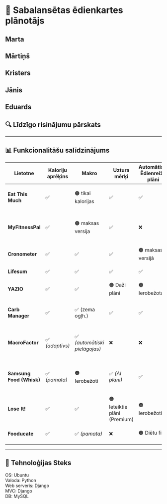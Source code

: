 # 🥗 Sabalansētas ēdienkartes plānotājs
## Marta
## Mārtiņš
## Kristers
## Jānis
## Eduards
## 🔍 Līdzīgo risinājumu pārskats

---

## 📊 Funkcionalitāšu salīdzinājums

| Lietotne | Kaloriju aprēķins | Makro | Uztura mērķi | Automātiski Ēdienreižu plāni | Gaume / Alerģijas | Iepirkumu saraksts | Cena/budžets | Receptes datubāze | Platformas | Piezīmes |
|-----------|-------------------|--------------|------------|-----------|-----------------------------|--------------------|---------------|------------------|-------------|-----------|
| **Eat This Much** | ✅ | 🟠 tikai kalorijas | ✅ | ✅ | 🟠 tikai dieta | 🟠 maksas versijā | 🟠 maksas versijā | ✅ | iOS / Android / Web | Spēcīga automatizācija, budžeta ievade |
| **MyFitnessPal** | ✅ | 🟠 maksas versija | ✅ | ❌ | ❌ | ✅ | ❌ | ✅ | iOS / Android / Web | Milzīga datubāze, personalizācija aug Premium līmenī |
| **Cronometer** | ✅ | ✅ | ✅ | 🟠 maksas versijā | ❌ | ✅ | ❌ | ❌ | iOS / Android / Web | Precīza mikroelementu uzskaite |
| **Lifesum** | ✅ | ✅ | ✅ | ✅ | ✅ | ❌ | ✅ | iOS / Android | Daudz diētu un recepšu |
| **YAZIO** | ✅ | ✅ | 🟠 Daži plāni | 🟠 Ierobežota | 🟠 Ierobežota | ❌ | ✅ | iOS / Android | Koncentrējas uz badošanos |
| **Carb Manager** | ✅ | ✅ (zema ogļh.) | ✅ | ✅ | ✅ | ❌ | ✅ | iOS / Android / Web | Keto fokuss, pilni ēdienreižu plāni |
| **MacroFactor** | ✅ *(adaptīvs)* | ✅ *(automātiski pielāgojas)* | ❌ | ❌ | ❌ | ❌ | ✅ | iOS / Android | Automātiski pielāgo kaloriju un makro mērķus |
| **Samsung Food (Whisk)** | ✅ *(pamata)* | 🟠 Ierobežoti | ✅ *(AI plāni)* | ✅ | ✅ | 🟠 Nav precīzu cenu, tikai veikalu saites | ✅ | iOS / Android / Web | AI plānošana un virtuves pārvaldība |
| **Lose It!** | ✅ | ✅ | 🟠 Ieteiktie plāni (Premium) | 🟠 Ierobežoti | ❌ | ❌ | ✅ | iOS / Android / Web | Liela lietotāju bāze |
| **Fooducate** | ✅ | ✅ *(pamata)* | ❌ | 🟠 Diētu filtri | ❌ | ❌ | 🟠 Kopienas receptes | iOS / Android / Web | Uzsvars uz produktu kvalitāti |


---


## 🧩 Tehnoloģijas Steks
OS: Ubuntu  
Valoda: Python  
Web serveris: Django  
MVC: Django  
DB: MySQL  

